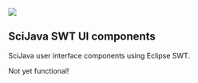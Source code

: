 [![](https://github.com/scijava/scijava-ui-swt/actions/workflows/build-main.yml/badge.svg)](https://github.com/scijava/scijava-ui-swt/actions/workflows/build-main.yml)

SciJava SWT UI components
-------------------------

SciJava user interface components using Eclipse SWT.

Not yet functional!
